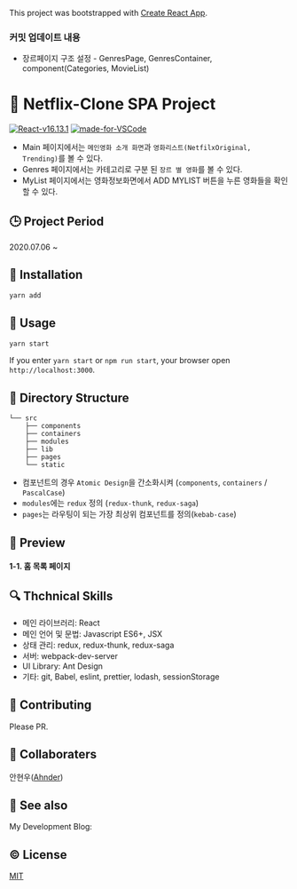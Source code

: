 This project was bootstrapped with [Create React App](https://github.com/facebook/create-react-app).

### 커밋 업데이트 내용

- 장르페이지 구조 설정 - GenresPage, GenresContainer, component(Categories, MovieList) <br />

# :open_book: Netflix-Clone SPA Project

[![React-v16.13.1](https://img.shields.io/badge/React-v16.12.0-61DAFB.svg?logo=react)](https://reactjs.org/)
[![made-for-VSCode](https://img.shields.io/badge/Made%20for-VSCode-007ACC.svg)](https://code.visualstudio.com/)

- Main 페이지에서는 `메인영화 소개 화면`과 `영화리스트(NetfilxOriginal, Trending)`를 볼 수 있다. <br />
- Genres 페이지에서는 카테고리로 구분 된 `장르 별 영화`를 볼 수 있다. <br />
- MyList 페이지에서는 영화정보화면에서 ADD MYLIST 버튼을 누른 영화들을 확인 할 수 있다. <br />

## :clock3: Project Period

2020.07.06 ~

## :hammer: Installation

```javascript
yarn add
```

## :bell: Usage

```javascript
yarn start
```

If you enter `yarn start` or `npm run start`, your browser open `http://localhost:3000`.

## :mag_right: Directory Structure

```
└── src
    ├── components
    ├── containers
    ├── modules
    ├── lib
    ├── pages
    └── static
```

- 컴포넌트의 경우 `Atomic Design`을 간소화시켜 (`components`, `containers` / `PascalCase`)
- `modules`에는 `redux` 정의 (`redux-thunk`, `redux-saga`)
- `pages`는 라우팅이 되는 가장 최상위 컴포넌트를 정의(`kebab-case`)

## :penguin: Preview

#### 1-1. 홈 목록 페이지

## :mag: Thchnical Skills

- 메인 라이브러리: React
- 메인 언어 및 문법: Javascript ES6+, JSX
- 상태 관리: redux, redux-thunk, redux-saga
- 서버: webpack-dev-server
- UI Library: Ant Design
- 기타: git, Babel, eslint, prettier, lodash, sessionStorage

## :pray: Contributing

Please PR.

## :trident: Collaboraters

안현우([Ahnder](https://github.com/Ahnder))

## :eyes: See also

My Development Blog:

## :copyright: License

[MIT](LICENSE)
